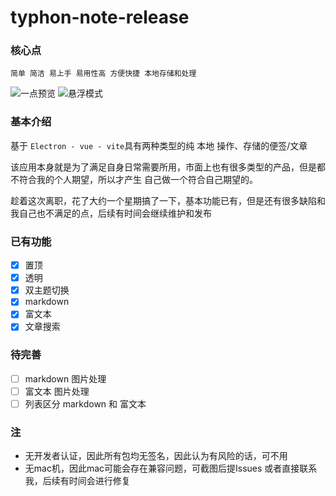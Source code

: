 # typhon-note-release

### 核心点

`简单 简洁 易上手 易用性高 方便快捷 本地存储和处理`

![一点预览](https://github.com/TyphonEX/typhon-note-release/blob/main/images/theme-and-alpha.gif)
![悬浮模式](https://github.com/TyphonEX/typhon-note-release/assets/49380589/773a3d76-d624-4e6e-8a1d-2a2be21b7413)

### 基本介绍

基于 `Electron - vue - vite`具有两种类型的纯 本地 操作、存储的便签/文章

该应用本身就是为了满足自身日常需要所用，市面上也有很多类型的产品，但是都不符合我的个人期望，所以才产生 自己做一个符合自己期望的。

趁着这次离职，花了大约一个星期搞了一下，基本功能已有，但是还有很多缺陷和我自己也不满足的点，后续有时间会继续维护和发布

### 已有功能

* [x] 置顶
* [x] 透明
* [x] 双主题切换
* [x] markdown
* [x] 富文本
* [x] 文章搜索

### 待完善

* [ ] markdown 图片处理
* [ ] 富文本 图片处理
* [ ] 列表区分 markdown 和 富文本

### 注

* 无开发者认证，因此所有包均无签名，因此认为有风险的话，可不用
* 无mac机，因此mac可能会存在兼容问题，可截图后提Issues 或者直接联系我，后续有时间会进行修复
